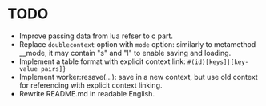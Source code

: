 # TODO

* Improve passing data from lua refser to c part. 
* Replace `doublecontext` option with `mode` option: similarly to metamethod __mode, it may contain "s" and "l" to enable saving and loading. 
* Implement a table format with explicit context link: `#(id)[keys]|[key-value pairs]}`
* Implement worker:resave(...): save in a new context, but use old context for referencing with explicit context linking. 
* Rewrite README.md in readable English. 
